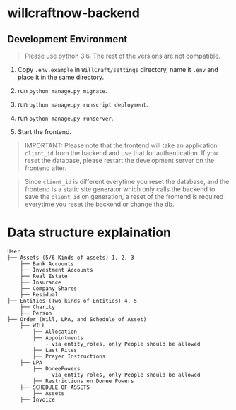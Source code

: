 # willcraftnow-backend

## Development Environment

> Please use python 3.6. The rest of the versions are not compatible.

1. Copy `.env.example` in `WillCraft/settings` directory, name it `.env` and place it in the same directory.

2. run `python manage.py migrate`.

3. run `python manage.py runscript deployment`.

4. run `python manage.py runserver`.

5. Start the frontend.

> IMPORTANT: Please note that the frontend will take an application `client_id` from the backend and use that for authentication. If you reset the database, please restart the development server on the frontend after.

> Since `client_id` is different everytime you reset the database, and the frontend is a static site generator which only calls the backend to save the `client_id` on generation, a reset of the frontend is required everytime you reset the backend or change the db.

# Data structure explaination

```
User
├── Assets (5/6 Kinds of assets) 1, 2, 3
    ├── Bank Accounts
    ├── Investment Accounts
    ├── Real Estate
    ├── Insurance
    ├── Company Shares
    ├── Residual
├── Entities (Two kinds of Entities) 4, 5
    ├── Charity
    ├── Person
├── Order (Will, LPA, and Schedule of Asset)
    ├── WILL
        ├── Allocation
        ├── Appointments
            - via entity_roles, only People should be allowed
        ├── Last Rites
        ├── Prayer Instructions
    ├── LPA
        ├── DoneePowers
            - via entity_roles, only People should be allowed
        ├── Restrictions on Donee Powers
    ├── SCHEDULE OF ASSETS
        ├── Assets
    ├── Invoice
```
